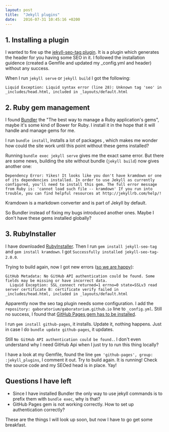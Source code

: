 ```yaml
---
layout: post
title:  "Jekyll plugins"
date:   2016-07-31 10:45:16 +0200
---
```

## 1. Installing a plugin
I wanted to fire up the [jekyll-seo-tag plugin](https://github.com/jekyll/jekyll-seo-tag). It is a plugin which generates the header for you having some SEO in it.
I followed the installation guidence (created a Gemfile and updated my _config.yml and header) without any success.

When I run `jekyll serve` or `jekyll build` I got the following: 
```
Liquid Exception: Liquid syntax error (line 28): Unknown tag 'seo' in _includes/head.html, included in _layouts/default.html
```

## 2. Ruby gem management
I found [Bundler](bundler.io/) the "The best way to manage a Ruby application's gems", maybe it's some kind of Bower for Ruby.
I install it in the hope that it will handle and manage gems for me.

I run `bundle install`, installs a lot of packages , which makes me wonder how could the site work until this point without these gems installed?

Running `bundle exec jekyll serve` gives me the exact same error. But there are some news, building the site without bundle (`jekyll build`) now gives another one:

```
Dependency Error: Yikes! It looks like you don't have kramdown or one of its dependencies installed. In order to use Jekyll as currently configured, you'll need to install this gem. The full error message from Ruby is: 'cannot load such file -- kramdown' If you run into trouble, you can find helpful resources at http://jekyllrb.com/help/!
```

Kramdown is a markdown converter and is part of Jekyll by default.

So Bundler instead of fixing my bugs introduced another ones. Maybe I don't have these gems installed globally?

## 3. RubyInstaller
I have downloaded [RubyInstaller](http://rubyinstaller.org/). Then I run `gem install jekyll-seo-tag` and `gem install kramdown`. I got `Successfully installed jekyll-seo-tag-2.0.0`.

Trying to build again, now I got new errors ([so we are happy](https://www.devrant.io/rants/17426)):

```
GitHub Metadata: No GitHub API authentication could be found. Some fields may be missing or have incorrect data.
  Liquid Exception: SSL_connect returned=1 errno=0 state=SSLv3 read server certificate B: certificate verify failed in _includes/head.html, included in _layouts/default.html
```

Apparently now the seo tag plugin needs some configuration. I add the `repository: gaboratorium/gaboratorium.github.io` line to `_config.yml`. Still no success, I found that [GitHub Pages gem has to be installed](https://help.github.com/articles/setting-up-your-github-pages-site-locally-with-jekyll/#keeping-your-site-up-to-date-with-the-github-pages-gem). 

I run `gem install github-pages`, it installs. Update it, nothing happens.
Just in case I do `bundle update github-pages`, it updates.

Still `No GitHub API authentication could be found.`. I don't even understand why I need GitHub Api when I just try to run this thing locally?

I have a look at my Gemfile, found the line `gem 'github-pages', group: :jekyll_plugins`, I comment it out. Try to build again. It is running! Check the source code and my SEOed head is in place. Yay!

## Questions I have left
 - Since I have installed Bundler the only way to use jekyll commands is to prefix them with `bundle exec`, why is that?
 - GitHub Pages gem is not working correctly. How to set up authentication correctly?

These are the things I will look up soon, but now I have to go get some breakfast.
